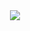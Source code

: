 <div align="center"> <img src="https://github-readme-stats.vercel.app/api/top-langs/?username=5000user5000&hide_title=true&hide_border=true&layout=compact&langs_count=6&text_color=000&icon_color=fff&bg_color=0,52fa5a,4dfcff,c64dff&theme=graywhite" /> </div>
